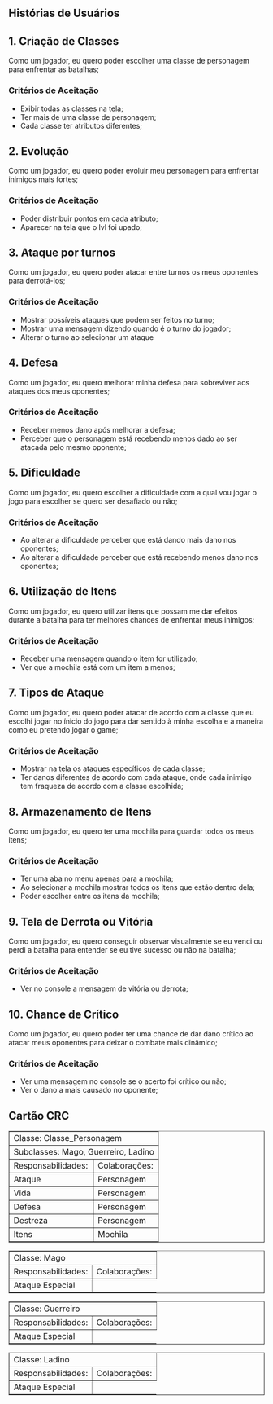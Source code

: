 ## Histórias de Usuários
    
## 1. Criação de Classes

 Como um jogador, eu quero poder escolher uma classe de personagem para enfrentar as batalhas;

### Critérios de Aceitação
- Exibir todas as classes na tela;
- Ter mais de uma classe de personagem;
- Cada classe ter atributos diferentes;

## 2. Evolução

Como um jogador, eu quero poder evoluir meu personagem para enfrentar inimigos mais fortes;

### Critérios de Aceitação
- Poder distribuir pontos em cada atributo;
- Aparecer na tela que o lvl foi upado;

## 3. Ataque por turnos

Como um jogador, eu quero poder atacar entre turnos os meus oponentes para derrotá-los;

### Critérios de Aceitação
- Mostrar possíveis ataques que podem ser feitos no turno;
- Mostrar uma mensagem dizendo quando é o turno do jogador;
- Alterar o turno ao selecionar um ataque

## 4. Defesa

Como um jogador, eu quero melhorar minha defesa para sobreviver aos ataques dos meus oponentes;

### Critérios de Aceitação

- Receber menos dano após melhorar a defesa;
- Perceber que o personagem está recebendo menos dado ao ser atacada pelo mesmo oponente;

## 5. Dificuldade

Como um jogador, eu quero escolher a dificuldade com a qual vou jogar o jogo para escolher se quero ser desafiado ou não;

### Critérios de Aceitação
- Ao alterar a dificuldade perceber que está dando mais dano nos oponentes;
- Ao alterar a dificuldade perceber que está recebendo menos dano nos oponentes;

## 6. Utilização de Itens

Como um jogador, eu quero utilizar itens que possam me dar efeitos durante a batalha para ter melhores chances de enfrentar meus inimigos;

### Critérios de Aceitação
- Receber uma mensagem quando o item for utilizado;
- Ver que a mochila está com um item a menos;

## 7. Tipos de Ataque

Como um jogador, eu quero poder atacar de acordo com a classe que eu escolhi jogar no ínicio do jogo para dar sentido à minha escolha e à maneira como eu pretendo jogar o game;

### Critérios de Aceitação
- Mostrar na tela os ataques específicos de cada classe;
- Ter danos diferentes de acordo com cada ataque, onde cada inimigo tem fraqueza de acordo com a classe escolhida;

## 8. Armazenamento de Itens

Como um jogador, eu quero ter uma mochila para guardar todos os meus itens;

### Critérios de Aceitação
- Ter uma aba no menu apenas para a mochila;
- Ao selecionar a mochila mostrar todos os itens que estão dentro dela;
- Poder escolher entre os itens da mochila;

## 9. Tela de Derrota ou Vitória
Como um jogador, eu quero conseguir observar visualmente se eu venci ou perdi a batalha para entender se eu tive sucesso ou não na batalha;

### Critérios de Aceitação
- Ver no console a mensagem de vitória ou derrota;

## 10. Chance de Crítico
Como um jogador, eu quero poder ter uma chance de dar dano crítico ao atacar meus oponentes para deixar o combate mais dinâmico;

### Critérios de Aceitação
- Ver uma mensagem no console se o acerto foi crítico ou não;
- Ver o dano a mais causado no oponente;


## Cartão CRC

<div>
<table border="1">
    <tr>
        <td colspan="2">Classe: Classe_Personagem</td>
    </tr>
    <tr>
        <td colspan="2">Subclasses: Mago, Guerreiro, Ladino</td>
    </tr>
    <tr>
        <td>Responsabilidades:</td>
        <td>Colaborações:</td>
    </tr>
    <tr>
        <td>Ataque</td>
        <td>Personagem</td>
    </tr>
    <tr>
        <td>Vida</td>
        <td>Personagem</td>
    </tr>
    <tr>
        <td>Defesa</td>
        <td>Personagem</td>
    </tr>
    <tr>
        <td>Destreza</td>
        <td>Personagem</td>
    </tr>
    <tr>
        <td>Itens</td>
        <td>Mochila</td>
    </tr>
</table>

<table border="1">
    <tr>
        <td colspan="2">Classe: Mago</td>
    </tr>
    <tr>
        <td>Responsabilidades:</td>
        <td>Colaborações:</td>
    </tr>
    <tr>
        <td>Ataque Especial</td>
    </tr>
</table>
<table border="1">
    <tr>
        <td colspan="2">Classe: Guerreiro</td>
    </tr>
    <tr>
        <td>Responsabilidades:</td>
        <td>Colaborações:</td>
    </tr>
    <tr>
        <td>Ataque Especial</td>
    </tr>
</table>
<table border="1">
    <tr>
        <td colspan="2">Classe: Ladino</td>
    </tr>
    <tr>
        <td>Responsabilidades:</td>
        <td>Colaborações:</td>
    </tr>
    <tr>
        <td>Ataque Especial</td>
    </tr>
</table>
 </div>
